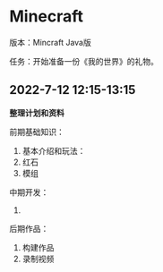 # Minecraft
版本：Mincraft  Java版

任务：开始准备一份《我的世界》的礼物。

## 2022-7-12 12:15-13:15

**整理计划和资料**

前期基础知识：

1. 基本介绍和玩法：
2. 红石
3. 模组

中期开发：

1. 

后期作品：

1. 构建作品
2. 录制视频
